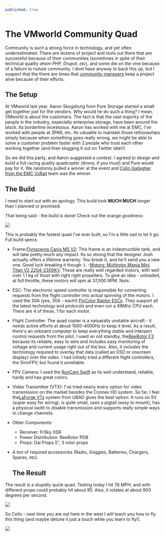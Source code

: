```yaml
---
published: true
---
```

# The VMworld Community Quad

Community is such a strong force in technology, and yet often underestimated.  There are dozens of project and tools out there that are successful because of their communities (sometimes in spite of their technical quality *ahem PHP, Drupal, etc*), and some die on the vine because of a failure to nuture community.  I dont have anyway to back this up, but I suspect that the there are times that [community managers](http://jonasrosland.com/) keep a project alive because of their efforts.

## The Setup

At VMworld last year, Aaron Skogsburg from Pure Storage started a small get together just for the vendors.  Why would he do such a thing?  I mean, VMworld is about the customers.  The fact is that the vast majority of the people in the industry, especially enterprise storage, have been around the block.  Its borderline incestuous.  Aaron has worked with me at EMC, I've worked with people at 3PAR, etc.  Its valuable to maintain those reltionaships simply because when something goes really wrong, we might be able to solve a customer problem faster with 2 people who trust each other working together (and then slugging it out on Twitter later!)

So we did this party, and Aaron suggested a contest.  I agreed to design and build a full racing quality quadcopter (drone, if you must) and Pure would pay for it.  We randomly pulled a winner at the event and [Colin Gallagher from the EMC VxRail](https://twitter.com/WorldC3?ref_src=twsrc%5Egoogle%7Ctwcamp%5Eserp%7Ctwgr%5Eauthor) team was the winner.

## The Build

I need to start out with an apology.  This build took **MUCH MUCH** longer than I planned or promised.  

That being said - the build is done!  Check out the orange goodness:

![]({{site.baseurl}}/_posts/IMG_0552.jpg)

This is probably the fastest quad I've ever built, so I'm a little sad to let it go.  Full build specs:

- Frame:[Flynoceros Canis M5 V2](https://theflynoshop.com/product/canis-m5-v2/): This frame is an indestructible tank, and will take pretty much any impact.  Its so strong that the designer Josh actually offers a lifetime warrenty.  You break it, and he'll send you a new one.  Good luck breaking it though :).
-[Motors: Multirotor Mania Mini Titan V2 2204-2300KV](http://www.multirotormania.com/22xx-size/1329-mrm-mini-titan-v2-2204-2300-brushless-motor.html).  These are really well regarded motors, with well over 1.1 kg of thust with right right propellers.  To give an idea - unloaded, at full throttle, these motors will spin at 37,000 RPM.  Nuts.
- ESC: The electronic speed controller is responsible for converting requests from the flight controller into actual spinning of the motors.  I used the 30A (yes, 30A - each!) [FlyColor Raptor ESCs](https://hobbyking.com/en_us/flycolor-raptor-mini-30a-f330-powered-blheli-multi-rotor-esc-2-4s-opto.html).  They support all the latest technology and protocols and even run a 48Mhz CPU each.  There are 4 of these, 1 for each motor.   
- Flight Controller: The quad copter is a natuarally unstable aircraft - it needs active efforts at about 1000-4000Hz to keep it level.  As a result, there's an onboard computer to keep everything stable and interpert control requests from the pilot.  I used an old standby, the[BeeRotor F3](http://rctimer.com/product-1527.html) because its reliable, easy to wire and includes easy monitoring of voltage and current usage right out of the box.   Also, it includes the technology required to overlay that data (called an OSD or onscreen display) onto the video.  I had initially tried a different flight controllers, the SirinFPV, but found it unreliable.
- FPV Camera: I used the [RunCam Swift](http://shop.runcam.com/runcam-swift/) as its well understand, reliable, hardy and has great colors.
- Video Transmitter (VTX): I've tried nearly every option for video transmission on the market besides the Connex HD system.  So far, I feel the[LaForge VTx](http://ubuyadrone.com/laforge-5-8ghz-25-200-400mw-switchable-video-transmitter/) system from UBAD gives the best option: It runs on 5V (super easy for wiring), is quite small, uses a pigtail (easy to mount), has a physical swith to disable transmission and supports really simple ways to change channels. 
- Other Components:
  - Receiver: FrSky XSR
  - Power Distribution: BeeRotor PDB
  - Props: Dal Props 5", 3 rotor props
- A ton of required accessories (Radio, Goggles, Batteries, Chargers, Spares, etc).
  
  ## The Result
 
 The result is a stupidly quick quad.  Testing today I hit 78 MPH, and with different props could probably hit about 85.  Also, it rotates at about 900 degrees per second.

![]({{site.baseurl}}/_posts/IMG_0553.jpg)

So Colin - next time you are out here in the west I will teach you how to fly this thing (and maybe detune it just a touch while you learn to fly!).


![]({{site.baseurl}}/_posts/IMG_0554.jpg)
 
 



